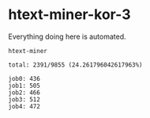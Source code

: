 # htext-miner-kor-3

Everything doing here is automated.

```
htext-miner

total: 2391/9855 (24.261796042617963%)

job0: 436
job1: 505
job2: 466
job3: 512
job4: 472
```